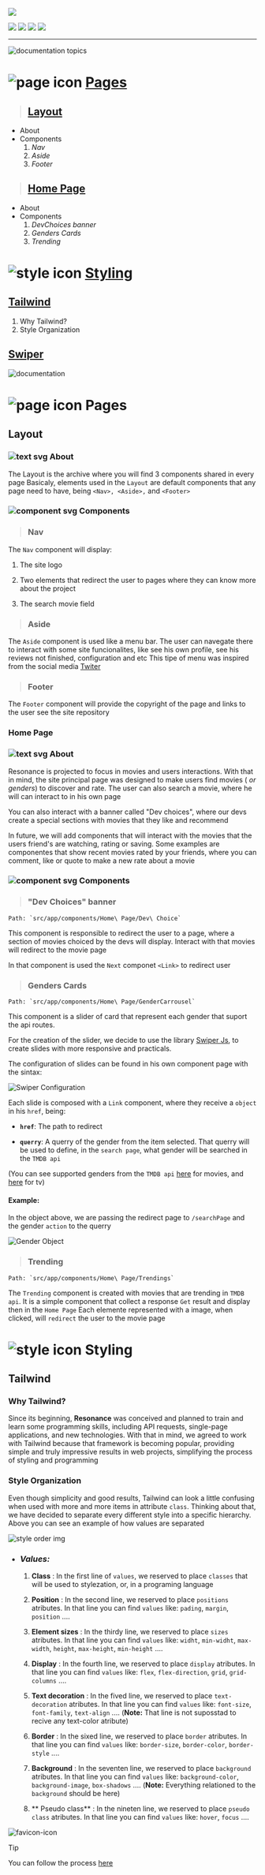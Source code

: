 ![](https://github.com/natanaelRibeiro0/Resonance/assets/137962473/66ed8c6f-c0d1-4d3a-9a28-d7bb961827d9)            

![](https://img.shields.io/badge/TypeScript-3178C6.svg?style=for-the-badge&logo=TypeScript&logoColor=white) ![](https://img.shields.io/badge/Next.js-000000.svg?style=for-the-badge&logo=nextdotjs&logoColor=white) ![](https://img.shields.io/badge/Tailwind%20CSS-06B6D4.svg?style=for-the-badge&logo=Tailwind-CSS&logoColor=white) ![](https://img.shields.io/badge/Swiper-6332F6.svg?style=for-the-badge&logo=Swiper&logoColor=white)

---

![documentation topics](https://github.com/natanaelRibeiro0/Resonance/assets/137962473/0c7da6f7-e8f9-4f7a-a123-dd42d65da2c3)


# ![page icon](https://github.com/natanaelRibeiro0/Resonance/assets/137962473/d1f791b3-42bb-4b96-9082-d5fc7dfe898e)  [Pages](#pages)

> ## [Layout](#layout)
+ About
+ Components
	1. *Nav*
	2. *Aside*
	3. *Footer*


> ## [Home Page](#homePage)
+   About
 + Components
	  1.  *DevChoices banner*
	  2.  *Genders Cards*
	  3.  *Trending*

#  ![style icon](https://github.com/natanaelRibeiro0/Resonance/assets/137962473/810f91e7-06cd-4890-835c-0641e4b0e6d1)  [Styling](#styling)

##  [Tailwind](#tailwind)
   1. Why Tailwind?
   2. Style Organization
	
## [Swiper](#swiper-style)
 



![documentation](https://github.com/natanaelRibeiro0/Resonance/assets/137962473/7e234108-0bd0-462a-bc64-28c7ed0ed273)


# ![page icon](https://github.com/natanaelRibeiro0/Resonance/assets/137962473/d1f791b3-42bb-4b96-9082-d5fc7dfe898e) <a name="pages"></a> Pages  


## <a name="layout"></a>Layout

### ![text svg](https://github.com/natanaelRibeiro0/Resonance/assets/137962473/b1b615c1-2cae-47fa-8456-32b2901df02b)  About 	    

The Layout is the archive where you will find 3 components shared in every page
Basicaly, elements used in the `Layout` are default components that any page need to have, being `<Nav>, <Aside>,` and `<Footer>`


###  ![component svg](https://github.com/natanaelRibeiro0/Resonance/assets/137962473/ea3b068e-345d-4414-ab86-a4fc5f24cafe) Components 


> ### Nav

  The `Nav` component will display:

1. The site logo

2. Two elements that redirect the user to pages where they can know more about the project

3. The search movie field
> ###   Aside
   The `Aside` component is used like a menu bar. The user can navegate there to interact with some site funcionalites, like see his own profile, see his reviews not finished, configuration and etc
   This tipe of menu was inspired from the social media [Twiter](https://twitter.com/home?lang=pt)

> ###   Footer
   The `Footer` component will provide the copyright of the page and links to the user see the site repository



###  <a name="homePage"></a>Home Page

###  ![text svg](https://github.com/natanaelRibeiro0/Resonance/assets/137962473/b1b615c1-2cae-47fa-8456-32b2901df02b)  About  

Resonance is projected to focus in movies and users interactions. With that in mind, the site principal page was designed to make users find movies ( *or genders*) to discover and rate. The user can also search a movie, where he will can interact to in his own page

You can also interact with a banner called "Dev choices", where our devs create a special sections with movies that they like and recommend

In future, we will add components that will interact with the movies that the users friend's are watching, rating or saving. Some examples are componentes that show recent movies rated by your friends, where you can comment, like or quote to make a new rate about a movie 


### ![component svg](https://github.com/natanaelRibeiro0/Resonance/assets/137962473/ea3b068e-345d-4414-ab86-a4fc5f24cafe)  Components 


> ###  "Dev Choices" banner
	Path: `src/app/components/Home\ Page/Dev\ Choice`

   This component is responsible to redirect the user to a page, where a section of movies choiced by the devs will display. Interact with that movies will redirect to the movie page   

   In that component is used the `Next` componet `<Link>` to redirect user 
   
> ### Genders Cards
	Path: `src/app/components/Home\ Page/GenderCarrousel`

   This component is a slider of card that represent each gender that suport the api routes. 
   
   For the creation of the slider, we decide to use the library [Swiper Js](https://swiperjs.com/), to create slides with more responsive and practicals. 
   
   The configuration of slides can be found in his own component page with the sintax:
   
![Swiper Configuration](https://github.com/natanaelRibeiro0/Resonance/assets/137962473/640b7171-44d6-4467-a909-b6eb912173f7)
   
   Each slide is composed with a `Link` component, where they receive a `object` in his `href`, being:
   
   + **`href`**: The path to redirect
   
   + **`querry`**:  A querry of the gender from the item selected. That querry will be used to define, in the `search page`, what gender will be searched in the `TMDB api`
   
   (You can see supported genders from the `TMDB api`  [here](https://developer.themoviedb.org/reference/genre-movie-list) for movies, and [here](https://developer.themoviedb.org/reference/genre-tv-list) for tv)

#### Example: 

   In the object above, we are passing the redirect page to `/searchPage` and the gender `action` to the querry

![Gender Object](https://github.com/natanaelRibeiro0/Resonance/assets/137962473/81c259c6-9ea7-4b7b-a9eb-eb80a392cac9)

> ### Trending
	Path: `src/app/components/Home\ Page/Trendings`

   The `Trending` component is created with movies that are trending in `TMDB api`.  It is a simple component that collect a response `Get` result and display then in the `Home Page`
   Each elemente represented with a image, when clicked, will `redirect` the user to the movie page


# ![style icon](https://github.com/natanaelRibeiro0/Resonance/assets/137962473/810f91e7-06cd-4890-835c-0641e4b0e6d1) <a name="styling"></a>Styling

## <a name="tailwind">Tailwind</a> 

### Why Tailwind?

Since its beginning, **Resonance** was conceived and planned to train and learn some programming skills, including API requests, single-page applications, and new technologies. With that in mind, we agreed to work with Tailwind because that framework is becoming popular, providing simple and truly impressive results in web projects, simplifying the process of styling and programming



### Style Organization 

Even though simplicity and good results, Tailwind can look a little confusing when used with more and more items in attribute `class`. Thinking about that, we have decided to separate every different style into a specific hierarchy. Above you can see an example of how values are separated

![style order img](https://github.com/natanaelRibeiro0/Resonance/assets/137962473/55a93323-138b-41f0-9907-064cbf49b1a7)

 + ### ***Values:***
	  1. **Class** : In the first line of `values`, we reserved to place `classes` that will be used to stylezation, or, in a programing language  
	  
	  2. **Position** : In the second line, we reserved to place `positions` atributes. In that line you can find `values` like: `pading`, `margin`, `position` ....
	  
	  3. **Element sizes** : In the  thirdy line, we reserved to place `sizes` atributes. In that line you can find `values` like: `widht`, `min-widht`, `max-width`, `height`, `max-height`, `min-height` ....
	  
	  4. **Display** : In the fourth line, we reserved to place `display` atributes. In that line you can find `values` like: `flex`, `flex-direction`, `grid`, `grid-columns` ....
	  
	  6.  **Text decoration** : In the fived line, we reserved to place `text-decoration` atributes. In that line you can find `values` like: `font-size`, `font-family`, `text-align` .... (**Note:** That line is not suposstad to recive any text-color atribute)
	  
	  7.  **Border** : In the sixed line, we reserved to place `border` atributes. In that line you can find `values` like: `border-size`, `border-color`, `border-style` ....
	  
	  8. **Background** : In the seventen line, we reserved to place `background` atributes. In that line you can find `values` like: `background-color`, `background-image`, `box-shadows` .... (**Note:** Everything relationed to the `background` should be here) 
	  
	  9.  ** Pseudo class** : In the nineten line, we reserved to place `pseudo class` atributes. In that line you can find `values` like: `hover`, `focus` ....



![favicon-icon](https://github.com/natanaelRibeiro0/Resonance/assets/137962473/0bd224bf-7740-46b7-b7c6-50bffe160fd8)
> [!Tip]
>You can follow the process [here](https://resonance-lemon.vercel.app/)
